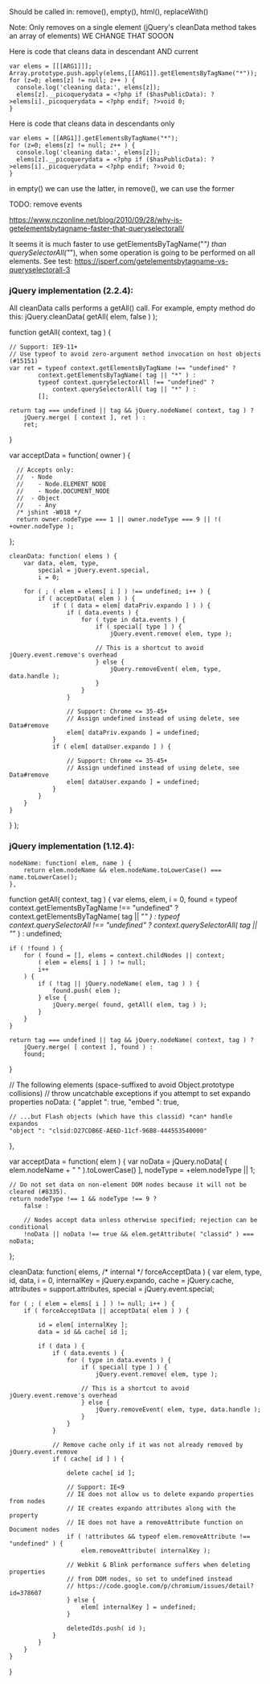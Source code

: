 Should be called in:
  remove(), empty(), html(), replaceWith()

Note: Only removes on a single element (jQuery's cleanData method takes an array of elements)
WE CHANGE THAT SOOON

Here is code that cleans data in descendant AND current

<?php if ($hasPrivateData || $hasPublicData): ?>
    var elems = [[[ARG1]]];
    Array.prototype.push.apply(elems,[[ARG1]].getElementsByTagName("*"));
    for (z=0; elems[z] != null; z++ ) {
      console.log('cleaning data:', elems[z]);
      elems[z].__picoquerydata = <?php if ($hasPublicData): ?>elems[i]._picoquerydata = <?php endif; ?>void 0;
    }
<?php endif; ?>

Here is code that cleans data in descendants only

<?php if ($hasPrivateData || $hasPublicData): ?>
    var elems = [[ARG1]].getElementsByTagName("*");
    for (z=0; elems[z] != null; z++ ) {
      console.log('cleaning data:', elems[z]);
      elems[z].__picoquerydata = <?php if ($hasPublicData): ?>elems[i]._picoquerydata = <?php endif; ?>void 0;
    }
<?php endif; ?>

in empty() we can use the latter, in remove(), we can use the former



TODO: 
remove events

https://www.nczonline.net/blog/2010/09/28/why-is-getelementsbytagname-faster-that-queryselectorall/

It seems it is much faster to use getElementsByTagName("*") than querySelectorAll("*"), when some operation
is going to be performed on all elements. See test: https://jsperf.com/getelementsbytagname-vs-queryselectorall-3


### jQuery implementation (2.2.4):

All cleanData calls performs a getAll() call.
For example, empty method do this:
jQuery.cleanData( getAll( elem, false ) );


function getAll( context, tag ) {

	// Support: IE9-11+
	// Use typeof to avoid zero-argument method invocation on host objects (#15151)
	var ret = typeof context.getElementsByTagName !== "undefined" ?
			context.getElementsByTagName( tag || "*" ) :
			typeof context.querySelectorAll !== "undefined" ?
				context.querySelectorAll( tag || "*" ) :
			[];

	return tag === undefined || tag && jQuery.nodeName( context, tag ) ?
		jQuery.merge( [ context ], ret ) :
		ret;
}


  var acceptData = function( owner ) {

	  // Accepts only:
	  //  - Node
	  //    - Node.ELEMENT_NODE
	  //    - Node.DOCUMENT_NODE
	  //  - Object
	  //    - Any
	  /* jshint -W018 */
	  return owner.nodeType === 1 || owner.nodeType === 9 || !( +owner.nodeType );
  };

	cleanData: function( elems ) {
		var data, elem, type,
			special = jQuery.event.special,
			i = 0;

		for ( ; ( elem = elems[ i ] ) !== undefined; i++ ) {
			if ( acceptData( elem ) ) {
				if ( ( data = elem[ dataPriv.expando ] ) ) {
					if ( data.events ) {
						for ( type in data.events ) {
							if ( special[ type ] ) {
								jQuery.event.remove( elem, type );

							// This is a shortcut to avoid jQuery.event.remove's overhead
							} else {
								jQuery.removeEvent( elem, type, data.handle );
							}
						}
					}

					// Support: Chrome <= 35-45+
					// Assign undefined instead of using delete, see Data#remove
					elem[ dataPriv.expando ] = undefined;
				}
				if ( elem[ dataUser.expando ] ) {

					// Support: Chrome <= 35-45+
					// Assign undefined instead of using delete, see Data#remove
					elem[ dataUser.expando ] = undefined;
				}
			}
		}
	}
} );




### jQuery implementation (1.12.4):


	nodeName: function( elem, name ) {
		return elem.nodeName && elem.nodeName.toLowerCase() === name.toLowerCase();
	},


function getAll( context, tag ) {
	var elems, elem,
		i = 0,
		found = typeof context.getElementsByTagName !== "undefined" ?
			context.getElementsByTagName( tag || "*" ) :
			typeof context.querySelectorAll !== "undefined" ?
				context.querySelectorAll( tag || "*" ) :
				undefined;

	if ( !found ) {
		for ( found = [], elems = context.childNodes || context;
			( elem = elems[ i ] ) != null;
			i++
		) {
			if ( !tag || jQuery.nodeName( elem, tag ) ) {
				found.push( elem );
			} else {
				jQuery.merge( found, getAll( elem, tag ) );
			}
		}
	}

	return tag === undefined || tag && jQuery.nodeName( context, tag ) ?
		jQuery.merge( [ context ], found ) :
		found;
}



// The following elements (space-suffixed to avoid Object.prototype collisions)
// throw uncatchable exceptions if you attempt to set expando properties
noData: {
	"applet ": true,
	"embed ": true,

	// ...but Flash objects (which have this classid) *can* handle expandos
	"object ": "clsid:D27CDB6E-AE6D-11cf-96B8-444553540000"
},


var acceptData = function( elem ) {
	var noData = jQuery.noData[ ( elem.nodeName + " " ).toLowerCase() ],
		nodeType = +elem.nodeType || 1;

	// Do not set data on non-element DOM nodes because it will not be cleared (#8335).
	return nodeType !== 1 && nodeType !== 9 ?
		false :

		// Nodes accept data unless otherwise specified; rejection can be conditional
		!noData || noData !== true && elem.getAttribute( "classid" ) === noData;
};

cleanData: function( elems, /* internal */ forceAcceptData ) {
	var elem, type, id, data,
		i = 0,
		internalKey = jQuery.expando,
		cache = jQuery.cache,
		attributes = support.attributes,
		special = jQuery.event.special;

	for ( ; ( elem = elems[ i ] ) != null; i++ ) {
		if ( forceAcceptData || acceptData( elem ) ) {

			id = elem[ internalKey ];
			data = id && cache[ id ];

			if ( data ) {
				if ( data.events ) {
					for ( type in data.events ) {
						if ( special[ type ] ) {
							jQuery.event.remove( elem, type );

						// This is a shortcut to avoid jQuery.event.remove's overhead
						} else {
							jQuery.removeEvent( elem, type, data.handle );
						}
					}
				}

				// Remove cache only if it was not already removed by jQuery.event.remove
				if ( cache[ id ] ) {

					delete cache[ id ];

					// Support: IE<9
					// IE does not allow us to delete expando properties from nodes
					// IE creates expando attributes along with the property
					// IE does not have a removeAttribute function on Document nodes
					if ( !attributes && typeof elem.removeAttribute !== "undefined" ) {
						elem.removeAttribute( internalKey );

					// Webkit & Blink performance suffers when deleting properties
					// from DOM nodes, so set to undefined instead
					// https://code.google.com/p/chromium/issues/detail?id=378607
					} else {
						elem[ internalKey ] = undefined;
					}

					deletedIds.push( id );
				}
			}
		}
	}
}

